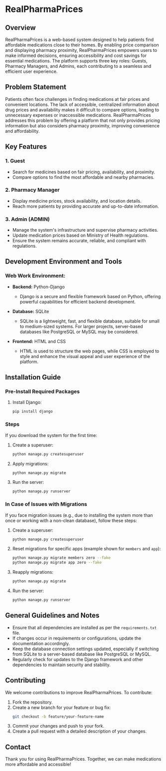 # RealPharmaPrices

## Overview

RealPharmaPrices is a web-based system designed to help patients find affordable medications close to their homes. By enabling price comparison and displaying pharmacy proximity, RealPharmaPrices empowers users to make informed decisions, ensuring accessibility and cost savings for essential medications. The platform supports three key roles: Guests, Pharmacy Managers, and Admins, each contributing to a seamless and efficient user experience.

## Problem Statement

Patients often face challenges in finding medications at fair prices and convenient locations. The lack of accessible, centralized information about drug prices and availability makes it difficult to compare options, leading to unnecessary expenses or inaccessible medications. RealPharmaPrices addresses this problem by offering a platform that not only provides pricing information but also considers pharmacy proximity, improving convenience and affordability.

## Key Features

### 1. Guest

- Search for medicines based on fair pricing, availability, and proximity.
- Compare options to find the most affordable and nearby pharmacies.

### 2. Pharmacy Manager

- Display medicine prices, stock availability, and location details.
- Reach more patients by providing accurate and up-to-date information.

### 3. Admin (ADMIN)

- Manage the system's infrastructure and supervise pharmacy activities.
- Update medication prices based on Ministry of Health regulations.
- Ensure the system remains accurate, reliable, and compliant with regulations.

## Development Environment and Tools

### Web Work Environment:

- **Backend:** Python-Django

  - Django is a secure and flexible framework based on Python, offering powerful capabilities for efficient backend development.

- **Database:** SQLite

  - SQLite is a lightweight, fast, and flexible database, suitable for small to medium-sized systems. For larger projects, server-based databases like PostgreSQL or MySQL may be considered.

- **Frontend:** HTML and CSS

  - HTML is used to structure the web pages, while CSS is employed to style and enhance the visual appeal and user experience of the platform.

## Installation Guide

### Pre-Install Required Packages

1. Install Django:
   ```bash
   pip install django
   ```

### Steps

If you download the system for the first time:

1. Create a superuser:

   ```bash
   python manage.py createsuperuser
   ```

2. Apply migrations:

   ```bash
   python manage.py migrate
   ```

3. Run the server:

   ```bash
   python manage.py runserver
   ```

### In Case of Issues with Migrations

If you face migration issues (e.g., due to installing the system more than once or working with a non-clean database), follow these steps:

1. Create a superuser:

   ```bash
   python manage.py createsuperuser
   ```

2. Reset migrations for specific apps (example shown for `members` and `app`):

   ```bash
   python manage.py migrate members zero --fake
   python manage.py migrate app zero --fake
   ```

3. Reapply migrations:

   ```bash
   python manage.py migrate
   ```

4. Run the server:

   ```bash
   python manage.py runserver
   ```

## General Guidelines and Notes

- Ensure that all dependencies are installed as per the `requirements.txt` file.
- If changes occur in requirements or configurations, update the documentation accordingly.
- Keep the database connection settings updated, especially if switching from SQLite to a server-based database like PostgreSQL or MySQL.
- Regularly check for updates to the Django framework and other dependencies to maintain security and stability.

## Contributing

We welcome contributions to improve RealPharmaPrices. To contribute:

1. Fork the repository.
2. Create a new branch for your feature or bug fix:
   ```bash
   git checkout -b feature/your-feature-name
   ```
3. Commit your changes and push to your fork.
4. Create a pull request with a detailed description of your changes.



## Contact

Thank you for using RealPharmaPrices. Together, we can make medications more affordable and accessible!

